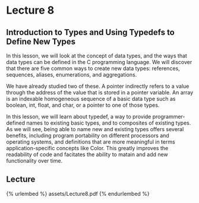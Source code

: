 # Lecture 8      









## Introduction to Types and Using Typedefs to Define New Types      






In this lesson, we will look at the concept of data types, and the ways that data types can be defined in the C programming language. We will discover that there are five common ways to create new data types: references, sequences, aliases, enumerations, and aggregations.

We have already studied two of these. A pointer indirectly refers to a value through the address of the value that is stored in a pointer variable. An array is an indexable homogeneous sequence of a basic data type such as boolean, int, float, and char, or a pointer to one of those types.

In this lesson, we will learn about typedef, a way to provide programmer-defined names to existing basic types, and to composites of existing types. As we will see, being able to name new and existing types offers several benefits, including program portability on different processors and operating systems, and definitions that are more meaningful in terms application-specific concepts like Color. This greatly improves the readability of code and facitates the ability to matain and add new functionality over time.      









## Lecture      

{% urlembed %}
assets/Lecture8.pdf
{% endurlembed %}      












